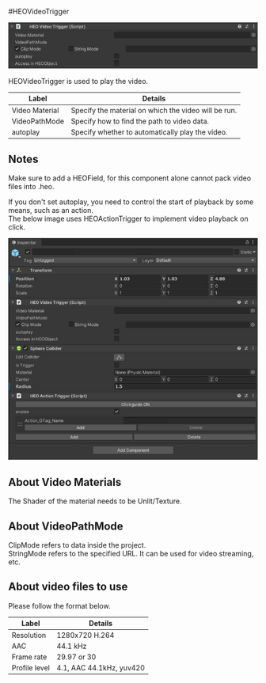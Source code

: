 #HEOVideoTrigger

![HEOVideoTrigger](img/HEOVideoTrigger.jpg)

HEOVideoTrigger is used to play the video.

| Label | Details |
| ---- | ---- |
| Video Material | Specify the material on which the video will be run. |
| VideoPathMode | Specify how to find the path to video data. |
| autoplay | Specify whether to automatically play the video. |

## Notes
Make sure to add a HEOField, for this component alone cannot pack video files into .heo. </br>

If you don't set autoplay, you need to control the start of playback by some means, such as an action. </br>
The below image uses HEOActionTrigger to implement video playback on click.

![HEOVideoTrigger](img/HEOVideoTriggerAdd.jpg)


## About Video Materials
The Shader of the material needs to be Unlit/Texture.

## About VideoPathMode</br>
ClipMode refers to data inside the project. </br>
StringMode refers to the specified URL. It can be used for video streaming, etc.

## About video files to use
Please follow the format below.

| Label | Details |
| ---- | ---- |
| Resolution | 1280x720 H.264 |
| AAC | 44.1 kHz |
| Frame rate | 29.97 or 30 |
| Profile level | 4.1, AAC 44.1kHz, yuv420 |